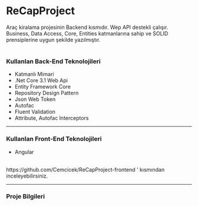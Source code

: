 # ReCapProject
Araç kiralama projesinin Backend kısmıdır. Wep API destekli çalışır. Business, Data Access, Core, Entities katmanlarına sahip ve SOLID prensiplerine uygun şekilde yazılmıştır.<br>
<br><h3><strong>Kullanlan Back-End Teknolojileri</strong></h3>
<ul>
  <li>Katmanlı Mimari</li>
  <li>.Net Core 3.1 Web Api</li>
  <li>Entity Framework Core</li>
  <li>Repository Design Pattern</li>
  <li>Json Web Token</li>
  <li>Autofac</li>
  <li>Fluent Validation</li>
  <li>Attribute, Autofac Interceptors</li>
</ul>
<hr>
<h3><strong>Kullanlan Front-End Teknolojileri</strong></h3>
<ul>
  <li>Angular</li></ul><br>
https://github.com/Cemcicek/ReCapProject-frontend ' kısmından inceleyebilirsiniz.
</ul>
<hr>
<h3><strong>Proje Bilgileri</strong></h3>
